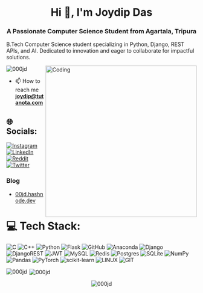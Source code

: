 <h1 align="center">Hi 👋, I'm Joydip Das</h1>
<h3 align="center">A Passionate Computer Science Student from Agartala, Tripura</h3>
<p>B.Tech Computer Science student specializing in Python, Django, REST APIs, and AI. Dedicated to innovation and eager to collaborate for impactful solutions.</p>
<img align="right" alt="Coding" width="400" src="https://cdn.mos.cms.futurecdn.net/aetVnhHUsWWtPxZ2E5TKMg-970-80.gif">

<p align="left"> <img src="https://komarev.com/ghpvc/?username=000jd&label=Profile%20views&color=0e75b6&style=flat" alt="000jd" /> </p>


- 📫 How to reach me **joydip@tutanota.com**

## 🌐 Socials:
[![Instagram](https://img.shields.io/badge/Instagram-%23E4405F.svg?logo=Instagram&logoColor=white)](https://instagram.com/joydipdas856) [![LinkedIn](https://img.shields.io/badge/LinkedIn-%230077B5.svg?logo=linkedin&logoColor=white)](https://www.linkedin.com/in/joydip-das-61ab731b5/) [![Reddit](https://img.shields.io/badge/Reddit-%23FF4500.svg?logo=Reddit&logoColor=white)](https://reddit.com/user/000jdas) [![Twitter](https://img.shields.io/badge/Twitter-%231DA1F2.svg?logo=Twitter&logoColor=white)](https://twitter.com/das_joydip49188) 

### Blog

- [00jd.hashnode.dev](https://000jd.hashnode.dev)
  
# 💻 Tech Stack:
![C](https://img.shields.io/badge/c-%2300599C.svg?style=for-the-badge&logo=c&logoColor=white) ![C++](https://img.shields.io/badge/c++-%2300599C.svg?style=for-the-badge&logo=c%2B%2B&logoColor=white) ![Python](https://img.shields.io/badge/python-3670A0?style=for-the-badge&logo=python&logoColor=ffdd54) ![Flask](https://img.shields.io/badge/flask-%23000.svg?style=for-the-badge&logo=flask&logoColor=white) ![GitHub](https://img.shields.io/badge/GitHub-%23121011.svg?style=for-the-badge&logo=github&logoColor=white) ![Anaconda](https://img.shields.io/badge/Anaconda-%2344A833.svg?style=for-the-badge&logo=anaconda&logoColor=white) ![Django](https://img.shields.io/badge/django-%23092E20.svg?style=for-the-badge&logo=django&logoColor=white) ![DjangoREST](https://img.shields.io/badge/DJANGO-REST-ff1709?style=for-the-badge&logo=django&logoColor=white&color=ff1709&labelColor=gray) ![JWT](https://img.shields.io/badge/JWT-black?style=for-the-badge&logo=JSON%20web%20tokens) ![MySQL](https://img.shields.io/badge/mysql-%2300f.svg?style=for-the-badge&logo=mysql&logoColor=white) ![Redis](https://img.shields.io/badge/redis-%23DD0031.svg?style=for-the-badge&logo=redis&logoColor=white) ![Postgres](https://img.shields.io/badge/postgres-%23316192.svg?style=for-the-badge&logo=postgresql&logoColor=white) ![SQLite](https://img.shields.io/badge/sqlite-%2307405e.svg?style=for-the-badge&logo=sqlite&logoColor=white) ![NumPy](https://img.shields.io/badge/numpy-%23013243.svg?style=for-the-badge&logo=numpy&logoColor=white) ![Pandas](https://img.shields.io/badge/pandas-%23150458.svg?style=for-the-badge&logo=pandas&logoColor=white) ![PyTorch](https://img.shields.io/badge/PyTorch-%23EE4C2C.svg?style=for-the-badge&logo=PyTorch&logoColor=white) ![scikit-learn](https://img.shields.io/badge/scikit--learn-%23F7931E.svg?style=for-the-badge&logo=scikit-learn&logoColor=white) ![LINUX](https://img.shields.io/badge/Linux-FCC624?style=for-the-badge&logo=linux&logoColor=black) ![GIT](https://img.shields.io/badge/Git-fc6d26?style=for-the-badge&logo=git&logoColor=white)

<p><img align="left" src="https://github-readme-stats.vercel.app/api/top-langs?username=000jd&show_icons=true&locale=en&layout=compact" alt="000jd" /></p>

<p>&nbsp;<img align="center" src="https://github-readme-stats.vercel.app/api?username=000jd&show_icons=true&locale=en" alt="000jd" /></p>

<center><p><img align="center" src="https://github-readme-streak-stats.herokuapp.com/?user=000jd&" alt="000jd" /></p></center>
